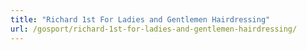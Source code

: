 ```yaml
---
title: "Richard 1st For Ladies and Gentlemen Hairdressing"
url: /gosport/richard-1st-for-ladies-and-gentlemen-hairdressing/
---
```

